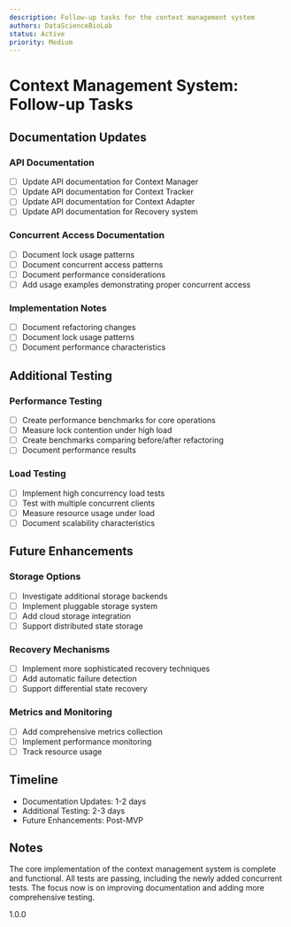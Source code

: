 ```yaml
---
description: Follow-up tasks for the context management system
authors: DataScienceBioLab
status: Active
priority: Medium
---
```


# Context Management System: Follow-up Tasks

## Documentation Updates

### API Documentation
- [ ] Update API documentation for Context Manager
- [ ] Update API documentation for Context Tracker
- [ ] Update API documentation for Context Adapter
- [ ] Update API documentation for Recovery system

### Concurrent Access Documentation
- [ ] Document lock usage patterns
- [ ] Document concurrent access patterns
- [ ] Document performance considerations
- [ ] Add usage examples demonstrating proper concurrent access

### Implementation Notes
- [ ] Document refactoring changes
- [ ] Document lock usage patterns
- [ ] Document performance characteristics

## Additional Testing

### Performance Testing
- [ ] Create performance benchmarks for core operations
- [ ] Measure lock contention under high load
- [ ] Create benchmarks comparing before/after refactoring
- [ ] Document performance results

### Load Testing
- [ ] Implement high concurrency load tests
- [ ] Test with multiple concurrent clients
- [ ] Measure resource usage under load
- [ ] Document scalability characteristics

## Future Enhancements

### Storage Options
- [ ] Investigate additional storage backends
- [ ] Implement pluggable storage system
- [ ] Add cloud storage integration
- [ ] Support distributed state storage

### Recovery Mechanisms
- [ ] Implement more sophisticated recovery techniques
- [ ] Add automatic failure detection
- [ ] Support differential state recovery

### Metrics and Monitoring
- [ ] Add comprehensive metrics collection
- [ ] Implement performance monitoring
- [ ] Track resource usage

## Timeline

- Documentation Updates: 1-2 days
- Additional Testing: 2-3 days
- Future Enhancements: Post-MVP

## Notes

The core implementation of the context management system is complete and functional. All tests are passing, including the newly added concurrent tests. The focus now is on improving documentation and adding more comprehensive testing.

<version>1.0.0</version> 